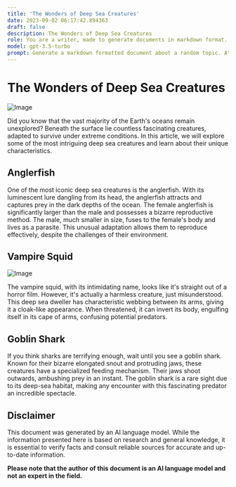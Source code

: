 ```yaml
---
title: 'The Wonders of Deep Sea Creatures'
date: 2023-09-02 06:17:42.894363
draft: false
description: The Wonders of Deep Sea Creatures
role: You are a writer, made to generate documents in markdown format. It is very important that all of the documents you generate are in valid markdown format.
model: gpt-3.5-turbo
prompt: Generate a markdown formatted document about a random topic. At the bottom, include a disclaimer explaining that the document was generated by you. The first line of the document should be the title. Make sure that the entire document is in proper markdown format, using a mix of various tags to make the document visually appealing.
---
```


# The Wonders of Deep Sea Creatures

![Image](https://example.com/deep-sea-creatures.jpg)

Did you know that the vast majority of the Earth's oceans remain unexplored? Beneath the surface lie countless fascinating creatures, adapted to survive under extreme conditions. In this article, we will explore some of the most intriguing deep sea creatures and learn about their unique characteristics.

## Anglerfish

One of the most iconic deep sea creatures is the anglerfish. With its luminescent lure dangling from its head, the anglerfish attracts and captures prey in the dark depths of the ocean. The female anglerfish is significantly larger than the male and possesses a bizarre reproductive method. The male, much smaller in size, fuses to the female's body and lives as a parasite. This unusual adaptation allows them to reproduce effectively, despite the challenges of their environment.

## Vampire Squid

![Image](https://example.com/vampire-squid.jpg)

The vampire squid, with its intimidating name, looks like it's straight out of a horror film. However, it's actually a harmless creature, just misunderstood. This deep sea dweller has characteristic webbing between its arms, giving it a cloak-like appearance. When threatened, it can invert its body, engulfing itself in its cape of arms, confusing potential predators.

## Goblin Shark

If you think sharks are terrifying enough, wait until you see a goblin shark. Known for their bizarre elongated snout and protruding jaws, these creatures have a specialized feeding mechanism. Their jaws shoot outwards, ambushing prey in an instant. The goblin shark is a rare sight due to its deep-sea habitat, making any encounter with this fascinating predator an incredible spectacle.

## Disclaimer

This document was generated by an AI language model. While the information presented here is based on research and general knowledge, it is essential to verify facts and consult reliable sources for accurate and up-to-date information.

**Please note that the author of this document is an AI language model and not an expert in the field.**